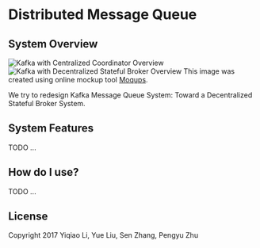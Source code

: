 # Distributed Message Queue

## System Overview
<img src='https://raw.githubusercontent.com/jsongcat/distributed_message_queue/master/viz/Kafka with Centralized Coordinator.png' title='Kafka with Centralized Coordinator Overview' width='' alt='Kafka with Centralized Coordinator Overview' />

<img src='https://raw.githubusercontent.com/jsongcat/distributed_message_queue/master/viz/Kafka with Decentralized Stateful Broker.png' title='Kafka with Decentralized Stateful Broker Overview' width='' alt='Kafka with Decentralized Stateful Broker Overview' />
This image was created using online mockup tool <a href="https://moqups.com">Moqups</a>.

We try to redesign Kafka Message Queue System: Toward a Decentralized Stateful Broker System.

## System Features
TODO ...

## How do I use?
TODO ...

## License
Copyright 2017 Yiqiao Li, Yue Liu, Sen Zhang, Pengyu Zhu
